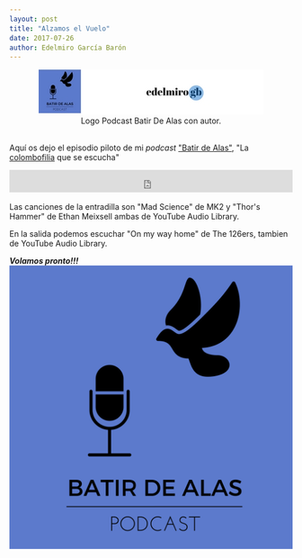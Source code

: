 ```yaml
---
layout: post
title: "Alzamos el Vuelo"
date: 2017-07-26
author: Edelmiro García Barón
---
```

<Center><img src="/images/Header.jpg"></Center>
<Center>Logo Podcast Batir De Alas con autor.</Center>
<BR>

Aquí os dejo el episodio piloto de mi *podcast* ["Batir de Alas"](https://batirdealas.github.io), "La [colombofilia](https://batirdealas.github.io/definiciones/Colombofilia) que se escucha"

<iframe src="https://archive.org/embed/BdA00000EpisodioPiloto" width="100%" height="40" frameborder="0" webkitallowfullscreen="true" mozallowfullscreen="true" allowfullscreen></iframe>

Las canciones de la entradilla son "Mad Science" de MK2 y "Thor's Hammer" de Ethan Meixsell ambas de YouTube Audio Library.

En la salida podemos escuchar "On my way home" de The 126ers, tambien de YouTube Audio Library.

___Volamos pronto!!!___
<img src="/images/BdA1400x1400.png" alt="Logo Podcast Batir De Alas" style="max-width:100%;width:auto;height:auto;">
